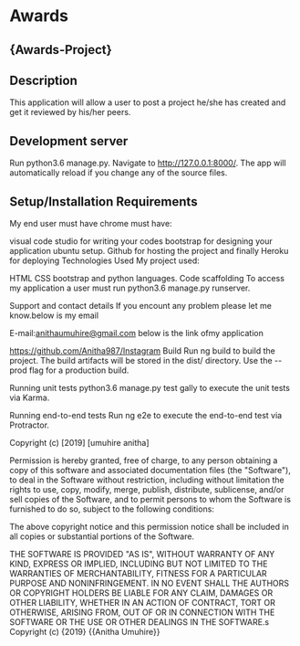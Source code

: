 # Awards

## {Awards-Project}

## Description
This application will allow a user to post a project he/she has created and get it reviewed by his/her peers.

## Development server
Run python3.6 manage.py. Navigate to http://127.0.0.1:8000/. The app will automatically reload if you change any of the source files.

## Setup/Installation Requirements
My end user must have chrome must have:

visual code studio for writing your codes
bootstrap for designing your application
ubuntu setup.
Github for hosting the project
and finally Heroku for deploying
Technologies Used
My project used:

HTML
CSS
bootstrap and python languages.
Code scaffolding
To access my application a user must run python3.6 manage.py runserver.

Support and contact details
If you encount any problem please let me know.below is my email

E-mail:anithaumuhire@gmail.com
below is the link ofmy application

https://github.com/Anitha987/Instagram
Build
Run ng build to build the project. The build artifacts will be stored in the dist/ directory. Use the --prod flag for a production build.

Running unit tests python3.6 manage.py test gally to execute the unit tests via Karma.

Running end-to-end tests Run ng e2e to execute the end-to-end test via Protractor.

Copyright (c) [2019] [umuhire anitha]

Permission is hereby granted, free of charge, to any person obtaining a copy of this software and associated documentation files (the "Software"), to deal in the Software without restriction, including without limitation the rights to use, copy, modify, merge, publish, distribute, sublicense, and/or sell copies of the Software, and to permit persons to whom the Software is furnished to do so, subject to the following conditions:

The above copyright notice and this permission notice shall be included in all copies or substantial portions of the Software.

THE SOFTWARE IS PROVIDED "AS IS", WITHOUT WARRANTY OF ANY KIND, EXPRESS OR IMPLIED, INCLUDING BUT NOT LIMITED TO THE WARRANTIES OF MERCHANTABILITY, FITNESS FOR A PARTICULAR PURPOSE AND NONINFRINGEMENT. IN NO EVENT SHALL THE AUTHORS OR COPYRIGHT HOLDERS BE LIABLE FOR ANY CLAIM, DAMAGES OR OTHER LIABILITY, WHETHER IN AN ACTION OF CONTRACT, TORT OR OTHERWISE, ARISING FROM, OUT OF OR IN CONNECTION WITH THE SOFTWARE OR THE USE OR OTHER DEALINGS IN THE SOFTWARE.s Copyright (c) {2019} {{Anitha Umuhire}}